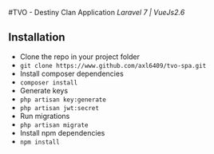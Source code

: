 #TVO - Destiny Clan Application
_Laravel 7 | VueJs2.6_

## Installation

- Clone the repo in your project folder
- `git clone https://www.github.com/axl6409/tvo-spa.git`
- Install composer dependencies
- `composer install`
- Generate keys
- `php artisan key:generate`
- `php artisan jwt:secret`
- Run migrations
- `php artisan migrate`
- Install npm dependencies
- `npm install`
